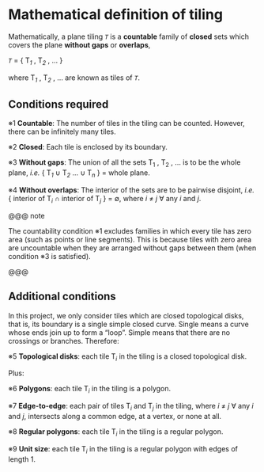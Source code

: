 # Mathematical definition of tiling

Mathematically, a plane tiling _`T`_ is a **countable** family of **closed** sets which covers the plane **without gaps** or **overlaps**,

_`T`_ = { T<sub><i>1</i></sub> , T<sub><i>2</i></sub> , … }

where T<sub><i>1</i></sub> , T<sub><i>2</i></sub> , … are known as tiles of _`T`_.
 
## Conditions required 

※1 **Countable**:  The number of tiles in the tiling can be counted. However, there can be infinitely many tiles. 

※2 **Closed**:  Each tile is enclosed by its boundary. 

※3 **Without gaps**: The union of all the sets T<sub>1</sub> , T<sub>2</sub> , … is to be the whole plane, _i.e._ { T<sub><i>1</i></sub> ∪ T<sub><i>2</i></sub> … ∪ T<sub><i>n</i></sub> } = whole plane. 

※4 **Without overlaps**: The interior of the sets are to be pairwise disjoint, _i.e._ { interior of T<sub><i>i</i></sub> ∩ interior of T<sub><i>j</i></sub> } = ∅, where _i_ ≠ _j_ ∀ any _i_ and _j_.

@@@ note

The countability condition ※1 excludes families in which every tile has zero area (such as points or line segments). This is because tiles with zero area are uncountable when they are arranged without gaps between them (when condition ※3 is satisfied).

@@@

## Additional conditions

In this project, we only consider tiles which are closed topological disks, that is, its boundary is a single simple closed curve. Single means a curve whose ends join up to form a “loop”. Simple means that there are no crossings or branches. Therefore:

※5 **Topological disks**: each tile T<sub><i>i</i></sub> in the tiling is a closed topological disk.

Plus:

※6 **Polygons**: each tile T<sub><i>i</i></sub> in the tiling is a polygon.

※7 **Edge-to-edge**: each pair of tiles T<sub><i>i</i></sub> and T<sub><i>j</i></sub> in the tiling, where _i_ ≠ _j_ ∀ any _i_ and _j_, intersects along a common edge, at a vertex, or none at all.

※8 **Regular polygons**: each tile T<sub><i>i</i></sub> in the tiling is a regular polygon.

※9 **Unit size**: each tile T<sub><i>i</i></sub> in the tiling is a regular polygon with edges of length 1.
